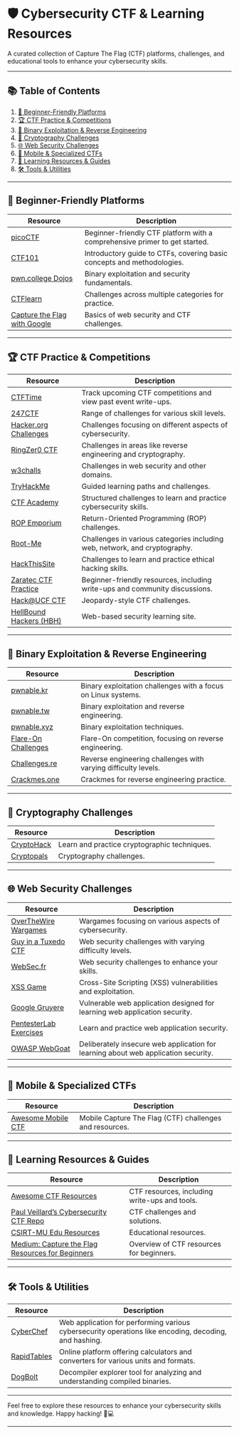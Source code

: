 # 🛡️ Cybersecurity CTF & Learning Resources

A curated collection of Capture The Flag (CTF) platforms, challenges, and educational tools to enhance your cybersecurity skills.

---

## 📚 Table of Contents

1. [🔰 Beginner-Friendly Platforms](#-beginner-friendly-platforms)
2. [🏆 CTF Practice & Competitions](#-ctf-practice--competitions)
3. [🧠 Binary Exploitation & Reverse Engineering](#-binary-exploitation--reverse-engineering)
4. [🔐 Cryptography Challenges](#-cryptography-challenges)
5. [🌐 Web Security Challenges](#-web-security-challenges)
6. [📱 Mobile & Specialized CTFs](#-mobile--specialized-ctfs)
7. [📘 Learning Resources & Guides](#-learning-resources--guides)
8. [🛠️ Tools & Utilities](#-tools--utilities)

---

## 🔰 Beginner-Friendly Platforms

| Resource                                                                              | Description                                                               |
| ------------------------------------------------------------------------------------- | --------------------------------------------------------------------------|
| [picoCTF](https://picoctf.org/)                                                       | Beginner-friendly CTF platform with a comprehensive primer to get started.|
| [CTF101](https://ctf101.org/)                                                         | Introductory guide to CTFs, covering basic concepts and methodologies.    |
| [pwn.college Dojos](https://pwn.college/dojos)                                        | Binary exploitation and security fundamentals.                            |
| [CTFlearn](https://ctflearn.com/challenge/1/browse)                                   | Challenges across multiple categories for practice.                       |
| [Capture the Flag with Google](https://capturetheflag.withgoogle.com/beginners-quest) | Basics of web security and CTF challenges.                                |

---

## 🏆 CTF Practice & Competitions

| Resource                                                   | Description                                                                |
| ---------------------------------------------------------- | ---------------------------------------------------------------------------|
| [CTFTime](https://ctftime.org/)                            | Track upcoming CTF competitions and view past event write-ups.             |
| [247CTF](https://247ctf.com/dashboard)                     | Range of challenges for various skill levels.                              |
| [Hacker.org Challenges](https://www.hacker.org/challenge/) | Challenges focusing on different aspects of cybersecurity.                 |
| [RingZer0 CTF](https://ringzer0ctf.com/challenges)         | Challenges in areas like reverse engineering and cryptography.             |
| [w3challs](https://w3challs.com/)                          | Challenges in web security and other domains.                              |
| [TryHackMe](https://tryhackme.com/r/hacktivities)          | Guided learning paths and challenges.                                      |
| [CTF Academy](https://ctfacademy.github.io/index.htm)      | Structured challenges to learn and practice cybersecurity skills.          |
| [ROP Emporium](https://ropemporium.com/)                   | Return-Oriented Programming (ROP) challenges.                              |
| [Root-Me](https://www.root-me.org/?lang=en)                | Challenges in various categories including web, network, and cryptography. |
| [HackThisSite](https://www.hackthissite.org/)              | Challenges to learn and practice ethical hacking skills.                   |
| [Zaratec CTF Practice](https://zaratec.io/ctf-practice/)   | Beginner-friendly resources, including write-ups and community discussions.|
| [Hack@UCF CTF](https://ctf.hackucf.org/challenges)         | Jeopardy-style CTF challenges.                                             |
| [HellBound Hackers (HBH)](https://hbh.sh/home)             | Web-based security learning site.                                          |

---

## 🧠 Binary Exploitation & Reverse Engineering

| Resource                                                                  | Description                                                   |
| ------------------------------------------------------------------------- | --------------------------------------------------------------|
| [pwnable.kr](https://pwnable.kr/play.php)                                 | Binary exploitation challenges with a focus on Linux systems. |
| [pwnable.tw](https://pwnable.tw/challenge/)                               | Binary exploitation and reverse engineering.                  |
| [pwnable.xyz](https://pwnable.xyz/challenges/)                            | Binary exploitation techniques.                               |
| [Flare-On Challenges](https://github.com/fareedfauzi/Flare-On-Challenges) | Flare-On competition, focusing on reverse engineering.        |
| [Challenges.re](https://challenges.re/)                                   | Reverse engineering challenges with varying difficulty levels.|
| [Crackmes.one](https://crackmes.one/)                                     | Crackmes for reverse engineering practice.                    |

---

## 🔐 Cryptography Challenges

| Resource                                         | Description                                 |
| ------------------------------------------------ | --------------------------------------------|
| [CryptoHack](https://cryptohack.org/challenges/) | Learn and practice cryptographic techniques.|
| [Cryptopals](https://cryptopals.com/)            | Cryptography challenges.                    |

---

## 🌐 Web Security Challenges

| Resource                                                         | Description                                                                       |
| ---------------------------------------------------------------- | ----------------------------------------------------------------------------------|
| [OverTheWire Wargames](https://overthewire.org/wargames/)        | Wargames focusing on various aspects of cybersecurity.                            |
| [Guy in a Tuxedo CTF](https://guyinatuxedo.github.io/index.html) | Web security challenges with varying difficulty levels.                           |
| [WebSec.fr](https://websec.fr/#)                                 | Web security challenges to enhance your skills.                                   |
| [XSS Game](https://xss-game.appspot.com/)                        | Cross-Site Scripting (XSS) vulnerabilities and exploitation.                      |
| [Google Gruyere](https://google-gruyere.appspot.com/)            | Vulnerable web application designed for learning web application security.        |
| [PentesterLab Exercises](https://pentesterlab.com/exercises)     | Learn and practice web application security.                                      |
| [OWASP WebGoat](https://owasp.org/www-project-webgoat/)          | Deliberately insecure web application for learning about web application security.|

---

## 📱 Mobile & Specialized CTFs

| Resource                                                                 | Description                                            |
| ------------------------------------------------------------------------ | -------------------------------------------------------|
| [Awesome Mobile CTF](https://github.com/xtiankisutsa/awesome-mobile-CTF) | Mobile Capture The Flag (CTF) challenges and resources.|

---

## 📘 Learning Resources & Guides

| Resource                                                                                                                                         | Description                                  |
| ------------------------------------------------------------------------------------------------------------------------------------------------ | ---------------------------------------------|
| [Awesome CTF Resources](https://github.com/devploit/awesome-ctf-resources)                                                                       | CTF resources, including write-ups and tools.|
| [Paul Veillard’s Cybersecurity CTF Repo](https://github.com/paulveillard/cybersecurity-ctf)                                                      | CTF challenges and solutions.                |
| [CSIRT-MU Edu Resources](https://github.com/CSIRT-MU/edu-resources)                                                                              | Educational resources.                       |
| [Medium: Capture the Flag Resources for Beginners](https://medium.com/technology-hits/capture-the-flag-ctf-resources-for-beginners-9394ee2ea07a) | Overview of CTF resources for beginners.     |

---

## 🛠️ Tools & Utilities

| Resource                                       | Description                                                                                             |
| ---------------------------------------------- | ------------------------------------------------------------------------------------------------------- |
| [CyberChef](https://gchq.github.io/CyberChef/) | Web application for performing various cybersecurity operations like encoding, decoding, and hashing. |
| [RapidTables](https://www.rapidtables.com/)    | Online platform offering calculators and converters for various units and formats.                   |
| [DogBolt](https://dogbolt.com/)                | Decompiler explorer tool for analyzing and understanding compiled binaries.                           |

---

Feel free to explore these resources to enhance your cybersecurity skills and knowledge. Happy hacking! 🧠💻

---
